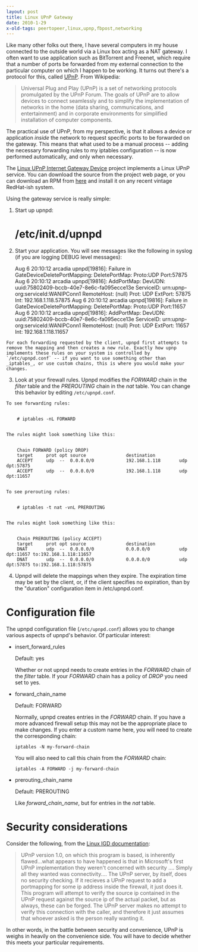 ```yaml
---
layout: post
title: Linux UPnP Gateway
date: 2010-1-29
x-old-tags: peertopeer,linux,upnp,fbpost,networking
---
```


Like many other folks out there, I have several computers in my house connected to the outside world via a Linux box acting as a NAT gateway. I often want to use application such as BitTorrent and Freenet, which require that a number of ports be forwarded from my external connection to the particular computer on which I happen to be working. It turns out there's a protocol for this, called [UPnP][1]. From Wikipedia:

> Universal Plug and Play (UPnP) is a set of networking protocols
> promulgated by the UPnP Forum. The goals of UPnP are to allow
> devices to connect seamlessly and to simplify the implementation of
> networks in the home (data sharing, communications, and
> entertainment) and in corporate environments for simplified
> installation of computer components.

The practical use of UPnP, from my perspective, is that it allows a device or application _inside_ the network to request specific ports to be forwarded on the gateway. This means that what used to be a manual process -- adding the necessary forwarding rules to my iptables configuration -- is now performed automatically, and only when necessary.

The [Linux UPnP Internet Gateway Device][2] project implements a Linux UPnP service. You can download the source from the project web page, or you can download an RPM from [here][3] and install it on any recent vintage RedHat-ish system.

Using the gateway service is really simple:

  1. Start up upnpd:

        # /etc/init.d/upnpd
    
  2. Start your application. You will see messages like the following in syslog (if you are logging DEBUG level messages):
    
    
        Aug  6 20:10:12 arcadia upnpd[19816]: Failure in
          GateDeviceDeletePortMapping: DeletePortMap: Proto:UDP Port:57875
        Aug  6 20:10:12 arcadia upnpd[19816]: AddPortMap: DevUDN:
          uuid:75802409-bccb-40e7-8e6c-fa095ecce13e ServiceID: urn:upnp-org:serviceId:WANIPConn1
          RemoteHost: (null) Prot: UDP ExtPort: 57875 Int: 192.168.1.118.57875
        Aug  6 20:10:12 arcadia upnpd[19816]: Failure in
          GateDeviceDeletePortMapping: DeletePortMap: Proto:UDP Port:11657
        Aug  6 20:10:12 arcadia upnpd[19816]: AddPortMap: DevUDN:
          uuid:75802409-bccb-40e7-8e6c-fa095ecce13e ServiceID: urn:upnp-org:serviceId:WANIPConn1
          RemoteHost: (null) Prot: UDP ExtPort: 11657 Int: 192.168.1.118.11657
        

    For each forwarding requested by the client, upnpd first attempts to remove the mapping and then creates a new rule. Exactly how upnp implements these rules on your system is controlled by `/etc/upnpd.conf` -- if you want to use something other than _iptables_, or use custom chains, this is where you would make your changes.

  3. Look at your firewall rules. Upnpd modifies the _FORWARD_ chain in the _filter_ table and the _PREROUTING_ chain in the _nat_ table. You can change this behavior by editing `/etc/upnpd.conf`.

    To see forwarding rules:
    
    
        # iptables -nL FORWARD
    

    The rules might look something like this:
        
        
        Chain FORWARD (policy DROP)
        target     prot opt source               destination
        ACCEPT     udp  --  0.0.0.0/0            192.168.1.118       udp dpt:57875
        ACCEPT     udp  --  0.0.0.0/0            192.168.1.118       udp dpt:11657
        

    To see prerouting rules:
        
        
        # iptables -t nat -vnL PREROUTING
        

    The rules might look something like this:
        
        
        Chain PREROUTING (policy ACCEPT)
        target     prot opt source               destination
        DNAT       udp  --  0.0.0.0/0            0.0.0.0/0           udp dpt:11657 to:192.168.1.118:11657
        DNAT       udp  --  0.0.0.0/0            0.0.0.0/0           udp dpt:57875 to:192.168.1.118:57875
        

  4. Upnpd will delete the mappings when they expire. The expiration time may be set by the client, or, if the client specifies no expiration, than by the "duration" configuration item in /etc/upnpd.conf.

# Configuration file

The upnpd configuration file (`/etc/upnpd.conf`) allows you to change various aspects of upnpd's behavior. Of particular interest:

  - insert_forward_rules

    Default: yes

    Whether or not upnpd needs to create entries in the _FORWARD_ chain of the _filter_ table. If your _FORWARD_ chain has a policy of _DROP_ you need set to yes.

  - forward_chain_name

    Default: FORWARD

    Normally, upnpd creates entries in the _FORWARD_ chain. If you have a more advanced firewall setup this may not be the appropriate place to make changes. If you enter a custom name here, you will need to create the corresponding chain:
    
        iptables -N my-forward-chain

    You will also need to call this chain from the _FORWARD_ chain:
    
    
        iptables -A FORWARD -j my-forward-chain

  - prerouting_chain_name

    Default: PREROUTING

    Like _forward_chain_name_, but for entries in the _nat_ table.

# Security considerations

Consider the following, from the [Linux IGD documentation][4]:

> UPnP version 1.0, on which this program is based, is inherently flawed...what appears to have happened is that in Microsoft's first UPnP implementation they weren't concerned with security .... Simply all they wanted was connectivity.... The UPnP server, by itself, does no security checking. If it recieves a UPnP request to add a portmapping for some ip address inside the firewall, it just does it. This program will attempt to verify the source ip contained in the UPnP request against the source ip of the actual packet, but as always, these can be forged. The UPnP server makes no attempt to verify this connection with the caller, and therefore it just assumes that whoever asked is the person really wanting it.

In other words, in the battle between security and convenience, UPnP is weighs in heavily on the convenience side. You will have to decide whether this meets your particular requirements.

   [1]: http://en.wikipedia.org/wiki/Universal_Plug_and_Play
   [2]: http://linux-igd.sourceforge.net/
   [3]: http://drop.io/oddbitdotcom_linuxigd
   [4]: http://linux-igd.sourceforge.net/documentation.php

